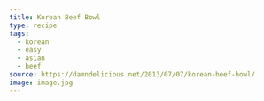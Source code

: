 ```yaml
---
title: Korean Beef Bowl
type: recipe
tags:
  - korean
  - easy
  - asian
  - beef
source: https://damndelicious.net/2013/07/07/korean-beef-bowl/
image: image.jpg
---
```

